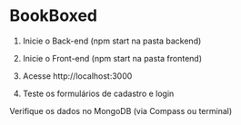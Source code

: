 # BookBoxed
1. Inicie o Back-end (npm start na pasta backend)

2. Inicie o Front-end (npm start na pasta frontend)

3. Acesse http://localhost:3000

4. Teste os formulários de cadastro e login

Verifique os dados no MongoDB (via Compass ou terminal)

